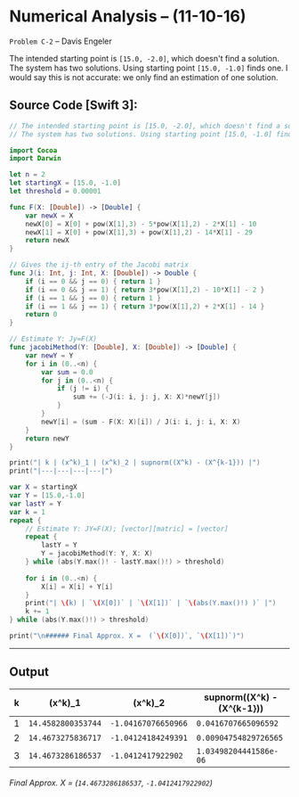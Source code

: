 Numerical Analysis – (11-10-16)
===========

`Problem C-2` – Davis Engeler

The intended starting point is `[15.0, -2.0]`, which doesn't find a solution.
The system has two solutions. Using starting point `[15.0, -1.0]` finds one.
I would say this is not accurate: we only find an estimation of one solution.

## Source Code [Swift 3]:

```swift
// The intended starting point is [15.0, -2.0], which doesn't find a solution.
// The system has two solutions. Using starting point [15.0, -1.0] finds one.

import Cocoa
import Darwin

let n = 2
let startingX = [15.0, -1.0]
let threshold = 0.00001

func F(X: [Double]) -> [Double] {
	var newX = X
	newX[0] = X[0] + pow(X[1],3) - 5*pow(X[1],2) - 2*X[1] - 10
	newX[1] = X[0] + pow(X[1],3) + pow(X[1],2) - 14*X[1] - 29
	return newX	
}

// Gives the ij-th entry of the Jacobi matrix
func J(i: Int, j: Int, X: [Double]) -> Double {
	if (i == 0 && j == 0) { return 1 }
	if (i == 0 && j == 1) { return 3*pow(X[1],2) - 10*X[1] - 2 }
	if (i == 1 && j == 0) { return 1 }
	if (i == 1 && j == 1) { return 3*pow(X[1],2) + 2*X[1] - 14 }
	return 0
}

// Estimate Y: Jy=F(X)
func jacobiMethod(Y: [Double], X: [Double]) -> [Double] {
    var newY = Y
    for i in (0..<n) {
        var sum = 0.0
        for j in (0..<n) {
            if (j != i) {
                sum += (-J(i: i, j: j, X: X)*newY[j]) 
            }
        }
        newY[i] = (sum - F(X: X)[i]) / J(i: i, j: i, X: X)
    }
    return newY
}

print("| k | (x^k)_1 | (x^k)_2 | supnorm((X^k) - (X^{k-1})) |")
print("|---|---|---|---|")

var X = startingX
var Y = [15.0,-1.0]
var lastY = Y
var k = 1
repeat {
	// Estimate Y: JY=F(X); [vector][matric] = [vector]
	repeat {
		lastY = Y
		Y = jacobiMethod(Y: Y, X: X)
	} while (abs(Y.max()! - lastY.max()!) > threshold)
	
	for i in (0..<n) {
		X[i] = X[i] + Y[i]
	}
	print("| \(k) | `\(X[0])` | `\(X[1])` | `\(abs(Y.max()!) )` |")
	k += 1
} while (abs(Y.max()!) > threshold)

print("\n###### Final Approx. X =  (`\(X[0])`, `\(X[1])`)")
```


------------

Output
------------

| k | (x^k)_1 | (x^k)_2 | supnorm((X^k) - (X^{k-1})) |
|---|---|---|---|
| 1 | `14.4582800353744` | `-1.04167076650966` | `0.0416707665096592` |
| 2 | `14.4673275836717` | `-1.04124184249391` | `0.00904754829726565` |
| 3 | `14.4673286186537` | `-1.0412417922902` | `1.03498204441586e-06` |

###### Final Approx. X =  (`14.4673286186537`, `-1.0412417922902`)
